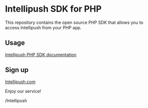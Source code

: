 Intellipush SDK for PHP
====================

This repository contains the open source PHP SDK that allows you to access Intellipush from your PHP app.

Usage
-----
[Intellipush PHP SDK documentation ](https://www.intellipush.com/documentation/php-sdk)


Sign up
-----
[Intellipush.com](https://www.intellipush.com)


Enjoy our service!

/Intellipush
